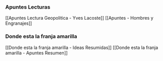 
### Apuntes Lecturas
[[Apuntes Lectura Geopolitica - Yves Lacoste]]
[[Apuntes - Hombres y Engranajes]]

### Donde esta la franja amarilla
[[Donde esta la franja amarilla - Ideas Resumidas]]
[[Donde esta la franja amarilla - Apuntes Resumen]]